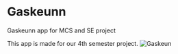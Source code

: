 # Gaskeunn
Gaskeunn app for MCS and SE project

This app is made for our 4th semester project.
![Gaskeun](https://github.com/aryareyhan/Gaskeunn/assets/89510838/5a29be60-48c4-48c1-b084-73eb2a747687)
